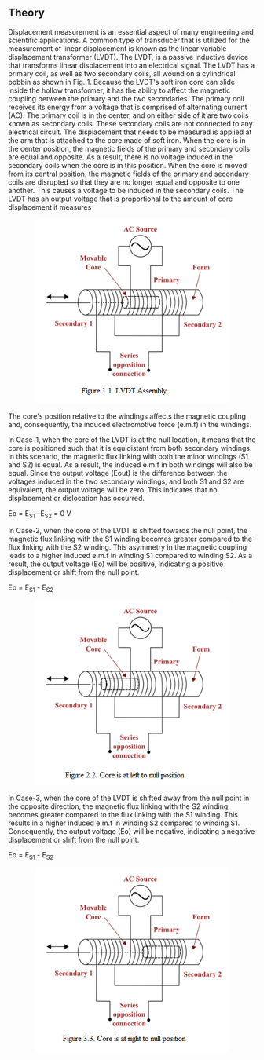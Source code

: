 ## Theory

 Displacement measurement is an essential aspect of many engineering and scientific applications. A common type of transducer that is utilized for the measurement of linear displacement is known as the linear variable displacement transformer (LVDT). The LVDT, is a passive inductive device that transforms linear displacement into an electrical signal. The LVDT has a primary coil, as well as two secondary coils, all wound on a cylindrical bobbin as shown in Fig. 1. Because the LVDT's soft iron core can slide inside the hollow transformer, it has the ability to affect the magnetic coupling between the primary and the two secondaries. The primary coil receives its energy from a voltage that is comprised of alternating current (AC). The primary coil is in the center, and on either side of it are two coils known as secondary coils. These secondary coils are not connected to any electrical circuit. The displacement that needs to be measured is applied at the arm that is attached to the core made of soft iron. When the core is in the center position, the magnetic fields of the primary and secondary coils are equal and opposite. As a result, there is no voltage induced in the secondary coils when the core is in this position. When the core is moved from its central position, the magnetic fields of the primary and secondary coils are disrupted so that they are no longer equal and opposite to one another. This causes a voltage to be induced in the secondary coils. The LVDT has an output voltage that is proportional to the amount of core displacement it measures



<div align="center">
<img class="img-fluid"  src="./images/t1.png" alt=""><br>           
</div>



The core's position relative to the windings affects the magnetic coupling and, consequently, the induced electromotive force (e.m.f) in the windings.

In Case-1, when the core of the LVDT is at the null location, it means that the core is positioned such that it is equidistant from both secondary windings. In this scenario, the magnetic flux linking with both the minor windings (S1 and S2) is equal. As a result, the induced e.m.f in both windings will also be equal. Since the output voltage (Eout) is the difference between the voltages induced in the two secondary windings, and both S1 and S2 are equivalent, the output voltage will be zero. This indicates that no displacement or dislocation has occurred.

Eo = E<sub>S1</sub>– E<sub>S2</sub> = 0 V

In Case-2, when the core of the LVDT is shifted towards the null point, the magnetic flux linking with the S1 winding becomes greater compared to the flux linking with the S2 winding. This asymmetry in the magnetic coupling leads to a higher induced e.m.f in winding S1  compared to winding S2. As a result, the output voltage (Eo) will be positive, indicating a positive displacement or shift from the null point.

Eo = E<sub>S1</sub> - E<sub>S2</sub> 

<div align="center">
<img class="img-fluid"  src="./images/t2.png" alt=""><br>           
</div>


In Case-3, when the core of the LVDT is shifted away from the null point in the opposite direction, the magnetic flux linking with the S2 winding becomes greater compared to the flux linking with the S1 winding. This results in a higher induced e.m.f in winding S2 compared to winding S1. Consequently, the output voltage (Eo) will be negative, indicating a negative displacement or shift from the null point.

Eo = E<sub>S1</sub> - E<sub>S2</sub>  

<div align="center">
<img class="img-fluid"  src="./images/t3.png" alt=""><br>           
</div>


						
<script id="MathJax-script" async src="https://cdn.jsdelivr.net/npm/mathjax@3/es5/tex-mml-chtml.js"></script>	